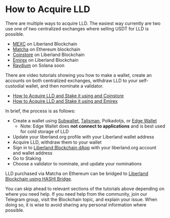 # How to Acquire LLD

There are multiple ways to acquire LLD. The easiest way currently are two use one of two centralized exchanges where selling USDT for LLD is possible.

- [MEXC](https://www.mexc.com/exchange/LLD_USDT) on Liberland Blockchain
- [Matcha](https://matcha.xyz/tokens/ethereum/0x054c9d4c6f4ea4e14391addd1812106c97d05690?sellChain=1&sellAddress=0xdac17f958d2ee523a2206206994597c13d831ec7) on Ethereum blockchain
- [Coinstore](https://h5.coinstore.com/h5/signup?invitCode=IgwIq8) on Liberland Blockchain
- [Emirex](https://emirex.com) on Liberland Blockchain
- [Raydium](https://solscan.io/token/GwKKPsJdY5oWMJ8RReWLcvb82KzW6FKy2bKoYW7kHr16) on Solana soon

There are video tutorials showing you how to make a wallet, create an accounts on both centralized exchanges, withdraw LLD to your self-custodial wallet, and then nominate a validator.

- [How to Acquire LLD and Stake it using and Coinstore](https://www.youtube.com/watch?v=531tOYdTWe8)
- [How to Acquire LLD and Stake it using and Emirex](https://www.youtube.com/watch?v=x8ZXKZK4M9k)

In brief, the process is as follows:

- Create a wallet using [Subwallet](https://subwallet.app), [Talisman](https://talisman.xyz), Polkadotjs, or [Edge Wallet](https://edge.app)
  - Note: Edge Wallet does **not connect to applications** and is best used for cold storage of LLD
- Update your liberland.org profile with your Liberland wallet address
- Acquire LLD, withdraw them to your wallet
- Sign in to [Liberland Blockchain dApp](https://blockchain.liberland.org) with your liberland.org account and wallet address
- Go to Staking
- Choose a validator to nominate, and update your nominations

LLD purchased via Matcha on Ethereum can be bridged to [Liberland Blockchain using HASHI Bridge](./cross-chain-bridge.md).

You can skip ahead to relevant sections of the tutorials above depending on where you need help. If you need help from the community, join our Telegram group, visit the Blockchain topic, and explain your issue. When doing so, it is wise to avoid sharing any personal information where possible. 